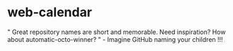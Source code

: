 # web-calendar
" Great repository names are short and memorable. Need inspiration? How about automatic-octo-winner? " - Imagine GitHub naming your children !!!
